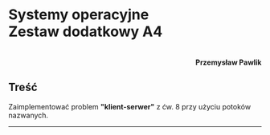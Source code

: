 # **Systemy operacyjne** <br/> **Zestaw dodatkowy A4**
<br>
<div style="text-align: right"><b>Przemysław Pawlik</b></div>

## **Treść**
Zaimplementować problem **"klient-serwer"** z ćw. 8 przy użyciu potoków nazwanych.

----------
<br>
